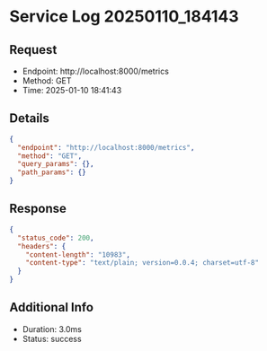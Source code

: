 # Service Log 20250110_184143

## Request
- Endpoint: http://localhost:8000/metrics
- Method: GET
- Time: 2025-01-10 18:41:43

## Details
```json
{
  "endpoint": "http://localhost:8000/metrics",
  "method": "GET",
  "query_params": {},
  "path_params": {}
}
```

## Response
```json
{
  "status_code": 200,
  "headers": {
    "content-length": "10983",
    "content-type": "text/plain; version=0.0.4; charset=utf-8"
  }
}
```

## Additional Info
- Duration: 3.0ms
- Status: success
